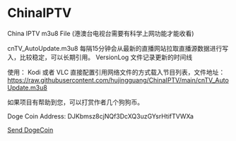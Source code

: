 # ChinaIPTV
China IPTV m3u8 File (港澳台电视台需要有科学上网功能才能收看)

cnTV_AutoUpdate.m3u8 每隔15分钟会从最新的直播网站拉取直播源数据进行写入，比较稳定，可以长期引用。
VersionLog 文件记录更新的时间线

使用：
Kodi 或者 VLC 直接配置引用网络文件的方式载入节目列表，文件地址：https://raw.githubusercontent.com/hujingguang/ChinaIPTV/main/cnTV_AutoUpdate.m3u8


如果项目有帮助到您，可以打赏作者几个狗狗币。

Doge Coin Address: DJKbmsz8cjNQf3DcXQ3uzGYsrHtifTVWXa

[Send DogeCoin](https://dogechain.info/address/DJKbmsz8cjNQf3DcXQ3uzGYsrHtifTVWXa)
